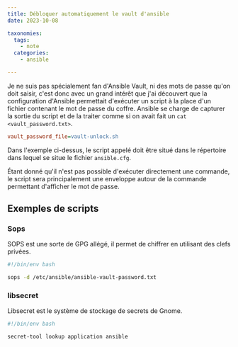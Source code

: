 ```yaml
---
title: Débloquer automatiquement le vault d'ansible
date: 2023-10-08

taxonomies:
  tags:
    - note
  categories:
    - ansible

---
```


Je ne suis pas spécialement fan d'Ansible Vault, ni des mots de passe qu'on doit saisir, c'est donc avec un grand intérêt que j'ai découvert que la configuration d'Ansible permettait d'exécuter un script à la place d'un fichier contenant le mot de passe du coffre. Ansible se charge de capturer la sortie du script et de la traiter comme si on avait fait un `cat <vault_password.txt>`.

```ini
vault_password_file=vault-unlock.sh
```
Dans l'exemple ci-dessus, le script appelé doit être situé dans le répertoire dans lequel se situe le fichier `ansible.cfg`.

Étant donné qu'il n'est pas possible d'exécuter directement une commande, le script sera principalement une enveloppe autour de la commande permettant d'afficher le mot de passe.

## Exemples de scripts

### Sops

SOPS est une sorte de GPG allégé, il permet de chiffrer en utilisant des clefs privées.

```bash
#!/bin/env bash

sops -d /etc/ansible/ansible-vault-password.txt
```

### libsecret

Libsecret est le système de stockage de secrets de Gnome.

```bash
#!/bin/env bash

secret-tool lookup application ansible
```
